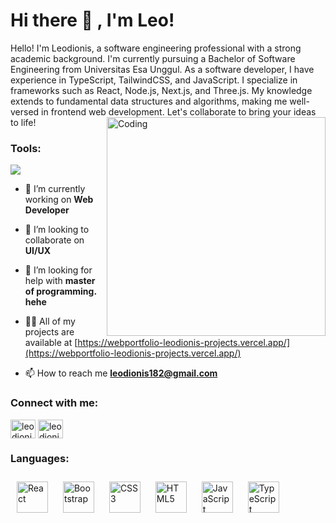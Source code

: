 # Hi there 👋 , I'm Leo!
Hello! I'm Leodionis, a software engineering professional with a strong academic background. I'm currently pursuing a Bachelor of Software Engineering from Universitas Esa Unggul. As a software developer, I have experience in TypeScript, TailwindCSS, and JavaScript. I specialize in frameworks such as React, Node.js, Next.js, and Three.js. My knowledge extends to fundamental data structures and algorithms, making me well-versed in frontend web development.
Let's collaborate to bring your ideas to life!
<img align="right" alt="Coding" width="350" src="https://pa1.narvii.com/6580/8098c6e9207376889eeb0532d9f5a0723c4d73f5_hq.gif">

### Tools:
<p>
    <img src="https://img.shields.io/badge/Text%20Editor-Visual%20Studio%20Code-blue?&logo=visual%20studio%20code&logoColor=blue" />

- 🔭 I’m currently working on **Web Developer**

- 👯 I’m looking to collaborate on **UI/UX**

- 🤝 I’m looking for help with **master of programming. hehe**

- 👨‍💻 All of my projects are available at [https://webportfolio-leodionis-projects.vercel.app/](https://webportfolio-leodionis-projects.vercel.app/)

- 📫 How to reach me **leodionis182@gmail.com**

<h3 align="left">Connect with me:</h3>
<p align="left">
<a href="https://linkedin.com/in/leodionis" target="blank"><img align="center" src="https://raw.githubusercontent.com/rahuldkjain/github-profile-readme-generator/master/src/images/icons/Social/linked-in-alt.svg" alt="leodionis" height="30" width="40" /></a>
<a href="https://instagram.com/leodioniss" target="blank"><img align="center" src="https://raw.githubusercontent.com/rahuldkjain/github-profile-readme-generator/master/src/images/icons/Social/instagram.svg" alt="leodioniss" height="30" width="40" /></a>
</p>

<h3 align="left">Languages:</h3>
<a href="https://reactjs.org/" target="_blank"><img style="margin: 10px" src="https://profilinator.rishav.dev/skills-assets/react-original-wordmark.svg" alt="React" height="50" /></a>  
<a href="https://getbootstrap.com/docs/3.4/javascript/" target="_blank"><img style="margin: 10px" src="https://profilinator.rishav.dev/skills-assets/bootstrap-plain.svg" alt="Bootstrap" height="50" /></a>  
<a href="https://www.w3schools.com/css/" target="_blank"><img style="margin: 10px" src="https://profilinator.rishav.dev/skills-assets/css3-original-wordmark.svg" alt="CSS3" height="50" /></a>  
<a href="https://en.wikipedia.org/wiki/HTML5" target="_blank"><img style="margin: 10px" src="https://profilinator.rishav.dev/skills-assets/html5-original-wordmark.svg" alt="HTML5" height="50" /></a>  
<a href="https://www.javascript.com/" target="_blank"><img style="margin: 10px" src="https://profilinator.rishav.dev/skills-assets/javascript-original.svg" alt="JavaScript" height="50" /></a>  
<a href="https://www.typescriptlang.org/" target="_blank"><img style="margin: 10px" src="https://profilinator.rishav.dev/skills-assets/typescript-original.svg" alt="TypeScript" height="50" /></a>  
</div>
